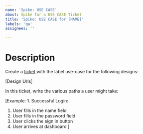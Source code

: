 ```yaml
---
name: 'Spike: USE CASE'
about: Spike for a USE CASE Ticket
title: 'Spike: USE CASE for [NAME]'
labels: 'qa'
assignees: ''

---
```


# Description

Create a [ticket](https://github.com/diglit/volunteer-toronto-volunteer-drivers-app/issues/new?assignees=&labels=use-case&template=use-case.md&title=Use+case+for+%5BNAME%5D) with the label use-case for the following designs:

[Design Urls]

In this ticket, write the various paths a user might take:

[Example: 1. 
Successful Login:
1) User fills in the name field
2) User fills in the password field
3) User clicks the sign in button
4) User arrives at dashboard
]